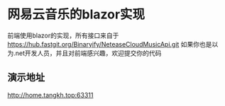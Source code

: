 网易云音乐的blazor实现
============

前端使用blazor的实现，所有接口来自于 https://hub.fastgit.org/Binaryify/NeteaseCloudMusicApi.git 
如果你也是以为.net开发人员，并且对前端感兴趣，欢迎提交你的代码

## 演示地址
http://home.tangkh.top:63311



